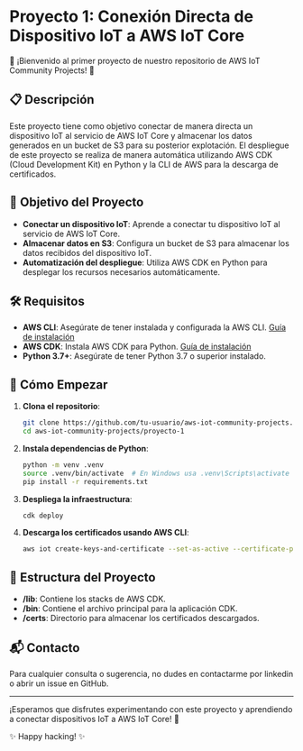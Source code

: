 # Proyecto 1: Conexión Directa de Dispositivo IoT a AWS IoT Core

👋 ¡Bienvenido al primer proyecto de nuestro repositorio de AWS IoT Community Projects! 🚀

## 📋 Descripción

Este proyecto tiene como objetivo conectar de manera directa un dispositivo IoT al servicio de AWS IoT Core y almacenar los datos generados en un bucket de S3 para su posterior explotación. El despliegue de este proyecto se realiza de manera automática utilizando AWS CDK (Cloud Development Kit) en Python y la CLI de AWS para la descarga de certificados.

## 🎯 Objetivo del Proyecto

- **Conectar un dispositivo IoT**: Aprende a conectar tu dispositivo IoT al servicio de AWS IoT Core.
- **Almacenar datos en S3**: Configura un bucket de S3 para almacenar los datos recibidos del dispositivo IoT.
- **Automatización del despliegue**: Utiliza AWS CDK en Python para desplegar los recursos necesarios automáticamente.

## 🛠️ Requisitos

- **AWS CLI**: Asegúrate de tener instalada y configurada la AWS CLI. [Guía de instalación](https://docs.aws.amazon.com/cli/latest/userguide/install-cliv2.html)
- **AWS CDK**: Instala AWS CDK para Python. [Guía de instalación](https://docs.aws.amazon.com/cdk/latest/guide/work-with-cdk-python.html)
- **Python 3.7+**: Asegúrate de tener Python 3.7 o superior instalado.

## 🚀 Cómo Empezar

1. **Clona el repositorio**:
    ```bash
    git clone https://github.com/tu-usuario/aws-iot-community-projects.git
    cd aws-iot-community-projects/proyecto-1
    ```

2. **Instala dependencias de Python**:
    ```bash
    python -m venv .venv
    source .venv/bin/activate  # En Windows usa .venv\Scripts\activate
    pip install -r requirements.txt
    ```

3. **Despliega la infraestructura**:
    ```bash
    cdk deploy
    ```

4. **Descarga los certificados usando AWS CLI**:
    ```bash
    aws iot create-keys-and-certificate --set-as-active --certificate-pem-outfile cert.pem --public-key-outfile public.key --private-key-outfile private.key
    ```

## 📂 Estructura del Proyecto

- **/lib**: Contiene los stacks de AWS CDK.
- **/bin**: Contiene el archivo principal para la aplicación CDK.
- **/certs**: Directorio para almacenar los certificados descargados.

## 📬 Contacto

Para cualquier consulta o sugerencia, no dudes en contactarme por linkedin o abrir un issue en GitHub.

---

¡Esperamos que disfrutes experimentando con este proyecto y aprendiendo a conectar dispositivos IoT a AWS IoT Core! 🚀

✨ Happy hacking! ✨